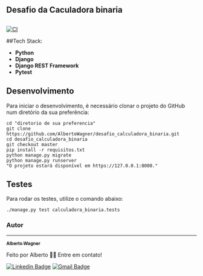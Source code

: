 ##  Desafio da Caculadora binaria

## 


[![CI](https://github.com/AlbertoWagner/desafio-backend/workflows/CI/badge.svg?event=push)](https://github.com/AlbertoWagner/desafio_calculadora_binaria.git)


##Tech Stack:


* **Python**
* **Django**
* **Django REST Framework**
* **Pytest**

## Desenvolvimento

Para iniciar o desenvolvimento, é necessário clonar o projeto do GitHub num diretório da sua preferência:

```shell
cd "diretorio de sua preferencia"
git clone https://github.com/AlbertoWagner/desafio_calculadora_binaria.git
cd desafio_calculadora_binaria
git checkout master
pip install -r requisitos.txt
python manage.py migrate
python manage.py runserver
"O projeto estará disponível em https://127.0.0.1:8000."
```

## Testes

Para rodar os testes, utilize o comando abaixo:
```shell
./manage.py test calculadora_binaria.tests
```

### Autor
---

<a href="#">
 <sub><b>Alberto Wagner</b></sub></a> <a href="#" ></a>


Feito por Alberto 👋🏽 Entre em contato!

[![Linkedin Badge](https://img.shields.io/badge/-Alberto-blue?style=flat-square&logo=Linkedin&logoColor=white&link=https://www.linkedin.com/in/alberto-wagner-5571a3106/)](https://www.linkedin.com/in/alberto-wagner-5571a3106/) 
[![Gmail Badge](https://img.shields.io/badge/-albertow475@gmail.com-c14438?style=flat-square&logo=Gmail&logoColor=white&link=mailto:albertow475@gmail.com)](mailto:albertow475@gmail.com
)
